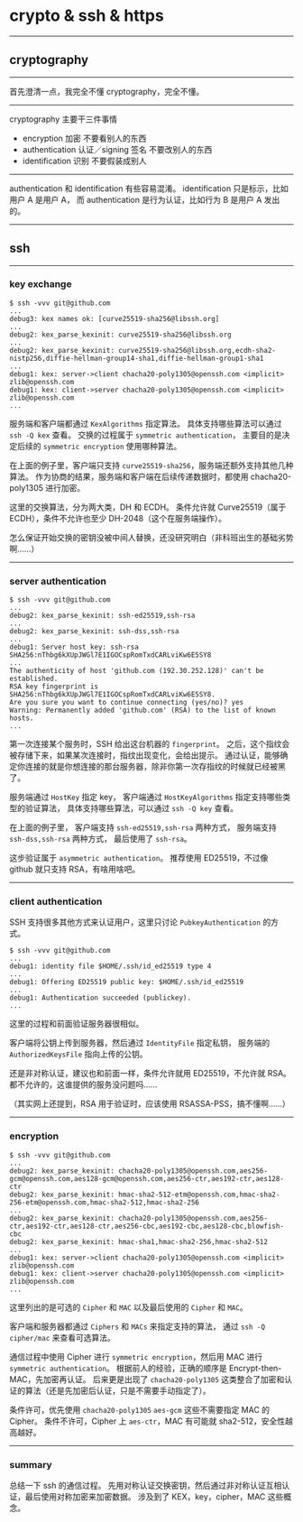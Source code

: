 # crypto & ssh & https

---

## cryptography

---

首先澄清一点，我完全不懂 cryptography，完全不懂。

---

cryptography 主要干三件事情

+ encryption 加密
    不要看别人的东西
+ authentication 认证／signing 签名
    不要改别人的东西
+ identification 识别
    不要假装成别人

---

authentication 和 identification 有些容易混淆。
identification 只是标示，比如用户 A 是用户 A，
而 authentication 是行为认证，比如行为 B 是用户 A 发出的。

---

## ssh

---

### key exchange

```
$ ssh -vvv git@github.com
...
debug3: kex names ok: [curve25519-sha256@libssh.org]
...
debug2: kex_parse_kexinit: curve25519-sha256@libssh.org
...
debug2: kex_parse_kexinit: curve25519-sha256@libssh.org,ecdh-sha2-nistp256,diffie-hellman-group14-sha1,diffie-hellman-group1-sha1
...
debug1: kex: server->client chacha20-poly1305@openssh.com <implicit> zlib@openssh.com
debug1: kex: client->server chacha20-poly1305@openssh.com <implicit> zlib@openssh.com
...
```

服务端和客户端都通过 `KexAlgorithms` 指定算法。
具体支持哪些算法可以通过 `ssh -Q kex` 查看。
交换的过程属于 `symmetric authentication`，
主要目的是决定后续的 `symmetric encryption` 使用哪种算法。

在上面的例子里，客户端只支持 `curve25519-sha256`，服务端还额外支持其他几种算法。
作为协商的结果，服务端和客户端在后续传递数据时，都使用 chacha20-poly1305 进行加密。

这里的交换算法，分为两大类，DH 和 ECDH。
条件允许就 Curve25519（属于 ECDH），条件不允许也至少 DH-2048（这个在服务端操作）。

怎么保证开始交换的密钥没被中间人替换，还没研究明白（非科班出生的基础劣势啊……）

---

### server authentication

```
$ ssh -vvv git@github.com
...
debug2: kex_parse_kexinit: ssh-ed25519,ssh-rsa
...
debug2: kex_parse_kexinit: ssh-dss,ssh-rsa
...
debug1: Server host key: ssh-rsa SHA256:nThbg6kXUpJWGl7E1IGOCspRomTxdCARLviKw6E5SY8
...
The authenticity of host 'github.com (192.30.252.128)' can't be established.
RSA key fingerprint is SHA256:nThbg6kXUpJWGl7E1IGOCspRomTxdCARLviKw6E5SY8.
Are you sure you want to continue connecting (yes/no)? yes
Warning: Permanently added 'github.com' (RSA) to the list of known hosts.
...
```

第一次连接某个服务时，SSH 给出这台机器的 `fingerprint`。
之后，这个指纹会被存储下来，如果某次连接时，指纹出现变化，会给出提示。
通过认证，能够确定你连接的就是你想连接的那台服务器，除非你第一次存指纹的时候就已经被黑了。

服务端通过 `HostKey` 指定 key，
客户端通过 `HostKeyAlgorithms` 指定支持哪些类型的验证算法，
具体支持哪些算法，可以通过 `ssh -Q key` 查看。

在上面的例子里，
客户端支持 `ssh-ed25519,ssh-rsa` 两种方式，
服务端支持 `ssh-dss,ssh-rsa` 两种方式，
最后使用了 `ssh-rsa`。

这步验证属于 `asymmetric authentication`。
推荐使用 ED25519，不过像 github 就只支持 RSA，有啥用啥吧。

---

### client authentication

SSH 支持很多其他方式来认证用户，这里只讨论 `PubkeyAuthentication` 的方式。

```
$ ssh -vvv git@github.com
...
debug1: identity file $HOME/.ssh/id_ed25519 type 4
...
debug1: Offering ED25519 public key: $HOME/.ssh/id_ed25519
...
debug1: Authentication succeeded (publickey).
...
```

这里的过程和前面验证服务器很相似。

客户端将公钥上传到服务器，然后通过 `IdentityFile` 指定私钥，
服务端的 `AuthorizedKeysFile` 指向上传的公钥。

还是非对称认证，建议也和前面一样，条件允许就用 ED25519，不允许就 RSA。
都不允许的，这谁提供的服务没问题吗……

（其实网上还提到，RSA 用于验证时，应该使用 RSASSA-PSS，搞不懂啊……）

---

### encryption

```
$ ssh -vvv git@github.com
...
debug2: kex_parse_kexinit: chacha20-poly1305@openssh.com,aes256-gcm@openssh.com,aes128-gcm@openssh.com,aes256-ctr,aes192-ctr,aes128-ctr
debug2: kex_parse_kexinit: hmac-sha2-512-etm@openssh.com,hmac-sha2-256-etm@openssh.com,hmac-sha2-512,hmac-sha2-256
...
debug2: kex_parse_kexinit: chacha20-poly1305@openssh.com,aes256-ctr,aes192-ctr,aes128-ctr,aes256-cbc,aes192-cbc,aes128-cbc,blowfish-cbc
debug2: kex_parse_kexinit: hmac-sha1,hmac-sha2-256,hmac-sha2-512
...
debug1: kex: server->client chacha20-poly1305@openssh.com <implicit> zlib@openssh.com
debug1: kex: client->server chacha20-poly1305@openssh.com <implicit> zlib@openssh.com
...
```

这里列出的是可选的 `Cipher` 和 `MAC` 以及最后使用的 `Cipher` 和 `MAC`。

客户端和服务器都通过 `Ciphers` 和 `MACs` 来指定支持的算法，
通过 `ssh -Q cipher/mac` 来查看可选算法。

通信过程中使用 Cipher 进行 `symmetric encryption`，然后用 MAC 进行 `symmetric authentication`。
根据前人的经验，正确的顺序是 Encrypt-then-MAC，先加密再认证。
后来更是出现了 `chacha20-poly1305` 这类整合了加密和认证的算法（还是先加密后认证，只是不需要手动指定了）。

条件许可，优先使用 `chacha20-poly1305` `aes-gcm` 这些不需要指定 MAC 的 Cipher。
条件不许可，Cipher 上 `aes-ctr`，MAC 有可能就 sha2-512，安全性越高越好。

---

### summary

总结一下 ssh 的通信过程。
先用对称认证交换密钥，然后通过非对称认证互相认证，最后使用对称加密来加密数据。
涉及到了 KEX，key，cipher，MAC 这些概念。
